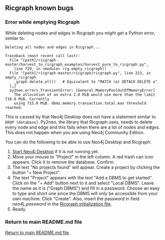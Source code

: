 ## Ricgraph known bugs

### Error while emptying Ricgraph
While deleting nodes and edges in Ricgraph you might get a Python error, similar to:

```
Deleting all nodes and edges in Ricgraph...

Traceback (most recent call last):
  File "[path]/ricgraph-master/harvest_to_ricgraph_examples/harvest_pure_to_ricgraph.py", 
    line 729, in <module> rcg.empty_ricgraph()
  File "[path]/ricgraph-master/ricgraph/ricgraph.py", line 223, in empty_ricgraph
    _graph.delete_all()   # Equivalent to "MATCH (a) DETACH DELETE a".
  […]
  py2neo.errors.TransientError: [General.MemoryPoolOutOfMemoryError] 
    The allocation of an extra 2.0 MiB would use more than the limit 716.8 MiB. Currently 
    using 715.0 MiB. dbms.memory.transaction.total.max threshold reached.
```

This is caused by that Neo4j Desktop does not have a statement similar to `DROP [database]`.
Py2neo, the library that Ricgraph uses, needs to delete every node and edge and this fails
when there are a lot of nodes and edges. This does not happen when you are using 
Neo4j Community Edition.

You can do the following to be able to use Neo4j Desktop and Ricgraph:
1. [Start Neo4j Desktop](ricgraph_query_visualize.md#start-neo4j-desktop) if it is not running yet.
1. Move your mouse to "Project" in the left column.
   A red trash can icon appears. Click it to remove the database. Confirm.
1. The text "No projects found" will appear. Create a project by clicking the button "+ New Project".
1. The text "Project" appears with the text "Add a DBMS to get started". Click on the "+ Add" button
   next to it and select "Local DBMS". Leave the name as it is ("Graph DBMS") and fill in a password. Choose
   an easy to type and short one
   since the DBMS will only be accessible from your own machine. Click "Create".
   Also, insert the password in field *neo4j_password* in
   the [Ricgraph initialization file](ricgraph_install_configure.md#ricgraph-initialization-file).
1. Ready.

### Return to main README.md file

[Return to main README.md file](../README.md).

